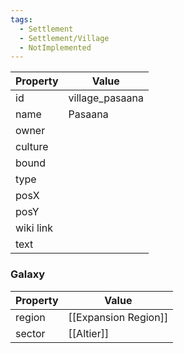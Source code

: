 ```yaml
---
tags:
  - Settlement
  - Settlement/Village
  - NotImplemented
---
```


| Property  | Value           |
| --------- | --------------- |
| id        | village_pasaana |
| name      | Pasaana         |
| owner     |                 |
| culture   |                 |
| bound     |                 |
| type      |                 |
| posX      |                 |
| posY      |                 |
| wiki link |                 |
| text      |                 |

### Galaxy
| Property | Value                |
| -------- | -------------------- |
| region   | [[Expansion Region]] |
| sector   | [[Altier]]           |
